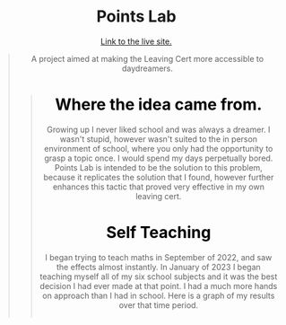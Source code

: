 <h1 align="center">Points Lab</h1>
<p align="center">
  <a href="" align="center">Link to the live site.</a>
</p>

<blockquote align="center">A project aimed at making the Leaving Cert more accessible to daydreamers.<blockquote/>

<h1 style="color: black">Where the idea came from.</h1>
Growing up I never liked school and was always a dreamer. I wasn't stupid, however wasn't suited to the in person environment of school, where you only had the opportunity to grasp a topic once. I would spend my days perpetually bored. Points Lab is intended to be the solution to this problem, because it replicates the solution that I found, however further enhances this tactic that proved very effective in my own leaving cert.

<h1 style="color: black">Self Teaching</h1>
I began trying to teach maths in September of 2022, and saw the effects almost instantly. In January of 2023 I began teaching myself all of my six school subjects and it was the best decision I had ever made at that point. I had a much more hands on approach than I had in school. Here is a graph of my results over that time period.



<img href="(https://github.com/mikeyfennelly1/points-lab/assets/69752449/33fa0b9b-3ca5-4a08-8613-c6afd099206e)"></img>
